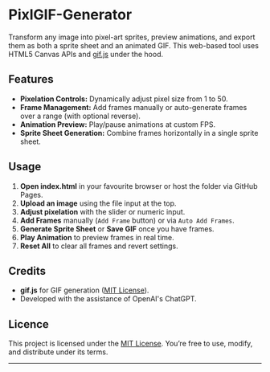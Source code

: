 # PixlGIF-Generator

Transform any image into pixel-art sprites, preview animations, and export them as both a sprite sheet and an animated GIF. This web-based tool uses HTML5 Canvas APIs and [gif.js](https://github.com/jnordberg/gif.js) under the hood.

## Features
- **Pixelation Controls:** Dynamically adjust pixel size from 1 to 50.
- **Frame Management:** Add frames manually or auto-generate frames over a range (with optional reverse).
- **Animation Preview:** Play/pause animations at custom FPS.
- **Sprite Sheet Generation:** Combine frames horizontally in a single sprite sheet.

## Usage
1. **Open index.html** in your favourite browser or host the folder via GitHub Pages.
2. **Upload an image** using the file input at the top.
3. **Adjust pixelation** with the slider or numeric input.
4. **Add Frames** manually (`Add Frame` button) or via `Auto Add Frames`.
5. **Generate Sprite Sheet** or **Save GIF** once you have frames.
6. **Play Animation** to preview frames in real time.
7. **Reset All** to clear all frames and revert settings.

## Credits
- **gif.js** for GIF generation ([MIT License](https://github.com/jnordberg/gif.js/blob/master/LICENSE)).
- Developed with the assistance of OpenAI's ChatGPT.

## Licence
This project is licensed under the [MIT License](LICENSE). You’re free to use, modify, and distribute under its terms.

---
